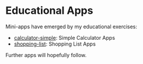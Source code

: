 
# Educational Apps 

Mini-apps have emerged by my educational exercises:

* [calculator-simple](https://github.com/kaftanenko/edu.apps.calculator-simple): Simple Calculator Apps
* [shopping-list](https://github.com/kaftanenko/edu.apps.shopping-list): Shopping List Apps

Further apps will hopefully follow.

